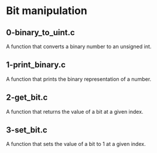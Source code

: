 # Bit manipulation
## 0-binary_to_uint.c
A function that converts a binary number to an unsigned int.
## 1-print_binary.c
A function that prints the binary representation of a number.
## 2-get_bit.c
A function that returns the value of a bit at a given index.
## 3-set_bit.c
A function that sets the value of a bit to 1 at a given index.
